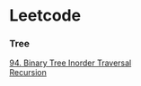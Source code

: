 # Leetcode
### Tree
[94. Binary Tree Inorder Traversal](https://leetcode.com/problems/binary-tree-inorder-traversal/)<br>
[Recursion](https://github.com/xdnyb/Leetcode/blob/main/Problems/94Recursion.py)
